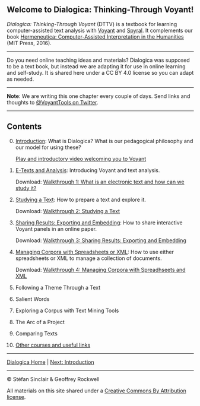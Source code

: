 ## Welcome to Dialogica: Thinking-Through Voyant!
*Dialogica: Thinking-Through Voyant* (DTTV) is a textbook for learning computer-assisted text analysis with [Voyant](https://voyant-tools.org) and [Spyral](https://voyant-tools.org/spyral/). It complements our book [Hermeneutica: Computer-Assisted Interpretation in the Humanities](http://hermeneuti.ca) (MIT Press, 2016). 

---

Do you need online teaching ideas and materials? Dialogica was supposed to be a text book, but instead we are adapting it for use in online learning and self-study. It is shared here under a CC BY 4.0 license so you can adapt as needed.

---

**Note**: We are writing this one chapter every couple of days. Send links and thoughts to [@VoyantTools on Twitter](https://twitter.com/VoyantTools).

----

## Contents

0. [Introduction](/intro.md): What is Dialogica? What is our pedagogical philosophy and our model for using these?

    [Play and introductory video welcoming you to Voyant](https://youtu.be/nwzQ2sxhPKo)

1. [E-Texts and Analysis](/etexts.md): Introducing Voyant and text analysis.

    Download: [Walkthrough 1: What is an electronic text and how can we study it?](https://drive.google.com/drive/u/0/folders/1a2VRBO_vULjZ7t5t2DA8wMN0hQNC18zw)

2. [Studying a Text](/study.md): How to prepare a text and explore it.

    Download: [Walkthrough 2: Studying a Text](https://drive.google.com/drive/u/0/folders/1a2VRBO_vULjZ7t5t2DA8wMN0hQNC18zw)

3. [Sharing Results: Exporting and Embedding](/share.md): How to share interactive Voyant panels in an online paper.

    Download: [Walkthrough 3: Sharing Results: Exporting and Embedding](https://drive.google.com/drive/u/0/folders/1a2VRBO_vULjZ7t5t2DA8wMN0hQNC18zw)

4. [Managing Corpora with Spreadsheets or XML](sheetAndXML.md): How to use either spreadsheets or XML to manage a collection of documents.

    Download: [Walkthrough 4: Managing Corpora with Spreadhseets and XML](https://drive.google.com/drive/u/0/folders/1a2VRBO_vULjZ7t5t2DA8wMN0hQNC18zw)

1. Following a Theme Through a Text
1. Salient Words
1. Exploring a Corpus with Text Mining Tools
1. The Arc of a Project
1. Comparing Texts
1. [Other courses and useful links](/other.md)

----

[Dialogica Home](/index.md) | [Next: Introduction](/intro.md)

----
&copy; Stéfan Sinclair & Geoffrey Rockwell

All materials on this site shared under a [Creative Commons By Attribution license](https://creativecommons.org/licenses/by/4.0/).

